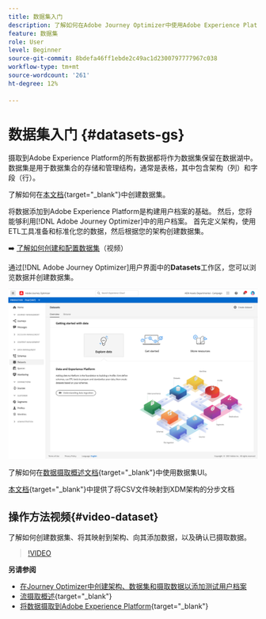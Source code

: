 ```yaml
---
title: 数据集入门
description: 了解如何在Adobe Journey Optimizer中使用Adobe Experience Platform数据集
feature: 数据集
role: User
level: Beginner
source-git-commit: 8bdefa46ff1ebde2c49ac1d2300797777967c038
workflow-type: tm+mt
source-wordcount: '261'
ht-degree: 12%

---
```


# 数据集入门 {#datasets-gs}

摄取到Adobe Experience Platform的所有数据都将作为数据集保留在数据湖中。 数据集是用于数据集合的存储和管理结构，通常是表格，其中包含架构（列）和字段（行）。

了解如何在[本文档](https://experienceleague.adobe.com/docs/experience-platform/catalog/datasets/overview.html){target=&quot;_blank&quot;}中创建数据集。

将数据添加到Adobe Experience Platform是构建用户档案的基础。 然后，您将能够利用[!DNL Adobe Journey Optimizer]中的用户档案。 首先定义架构，使用ETL工具准备和标准化您的数据，然后根据您的架构创建数据集。

➡️ [了解如何创建和配置数据集](#video-dataset)（视频）

通过[!DNL Adobe Journey Optimizer]用户界面中的&#x200B;**Datasets**&#x200B;工作区，您可以浏览数据并创建数据集。

![](assets/datasets-home.png)

了解如何在[数据摄取概述文档](https://experienceleague.adobe.com/docs/experience-platform/ingestion/home.html?lang=zh-Hans){target=&quot;_blank&quot;}中使用数据集UI。

[本文档](https://experienceleague.adobe.com/docs/experience-platform/ingestion/tutorials/map-a-csv-file.html){target=&quot;_blank&quot;}中提供了将CSV文件映射到XDM架构的分步文档


## 操作方法视频{#video-dataset}

了解如何创建数据集、将其映射到架构、向其添加数据，以及确认已摄取数据。

>[!VIDEO](https://video.tv.adobe.com/v/334293?quality=12)

**另请参阅**

* [在Journey Optimizer中创建架构、数据集和摄取数据以添加测试用户档案](building-journeys/creating-test-profiles.md)
* [流摄取概述](https://experienceleague.adobe.com/docs/experience-platform/ingestion/streaming/overview.html){target=&quot;_blank&quot;}
* [将数据摄取到Adobe Experience Platform](https://experienceleague.adobe.com/docs/experience-platform/ingestion/tutorials/ingest-batch-data.html?lang=en){target=&quot;_blank&quot;}

